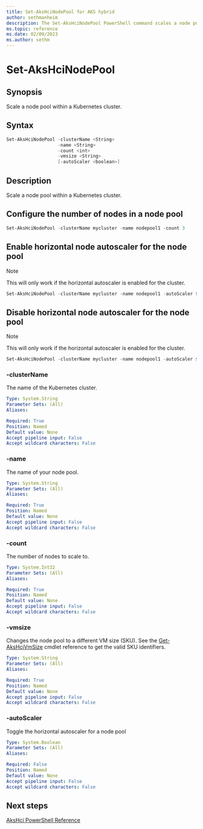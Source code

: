 ```yaml
---
title: Set-AksHciNodePool for AKS hybrid
author: sethmanheim
description: The Set-AksHciNodePool PowerShell command scales a node pool
ms.topic: reference
ms.date: 02/09/2023
ms.author: sethm
---
```


# Set-AksHciNodePool

## Synopsis
Scale a node pool within a Kubernetes cluster.

## Syntax
```powershell
Set-AksHciNodePool -clusterName <String>
                   -name <String>
                   -count <int>
                   -vmsize <String>
                   [-autoScaler <boolean>]
```

## Description
Scale a node pool within a Kubernetes cluster.

## Configure the number of nodes in a node pool

```powershell
Set-AksHciNodePool -clusterName mycluster -name nodepool1 -count 3
```

## Enable horizontal node autoscaler for the node pool
> [!NOTE]  
>This will only work if the horizontal autoscaler is enabled for the cluster.

```powershell
Set-AksHciNodePool -clusterName mycluster -name nodepool1 -autoScaler $true
```

## Disable horizontal node autoscaler for the node pool
> [!NOTE]  
>This will only work if the horizontal autoscaler is enabled for the cluster.

```powershell
Set-AksHciNodePool -clusterName mycluster -name nodepool1 -autoScaler $false
```

### -clusterName
The name of the Kubernetes cluster.

```yaml
Type: System.String
Parameter Sets: (All)
Aliases:

Required: True
Position: Named
Default value: None
Accept pipeline input: False
Accept wildcard characters: False
```

### -name
The name of your node pool.

```yaml
Type: System.String
Parameter Sets: (All)
Aliases:

Required: True
Position: Named
Default value: None
Accept pipeline input: False
Accept wildcard characters: False
```

### -count
The number of nodes to scale to.

```yaml
Type: System.Int32
Parameter Sets: (All)
Aliases:

Required: True
Position: Named
Default value: None
Accept pipeline input: False
Accept wildcard characters: False
```

### -vmsize
Changes the node pool to a different VM size (SKU). See the [Get-AksHciVmSize](get-akshcivmsize.md) cmdlet reference to get the valid SKU identifiers.

```yaml
Type: System.String
Parameter Sets: (All)
Aliases:

Required: True
Position: Named
Default value: None
Accept pipeline input: False
Accept wildcard characters: False
```

### -autoScaler
Toggle the horizontal autoscaler for a node pool

```yaml
Type: System.Boolean
Parameter Sets: (All)
Aliases:

Required: False
Position: Named
Default value: None
Accept pipeline input: False
Accept wildcard characters: False
```

## Next steps

[AksHci PowerShell Reference](index.md)